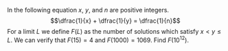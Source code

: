 In the following equation $x$, $y$, and $n$ are positive integers.
$$\dfrac{1}{x} + \dfrac{1}{y} = \dfrac{1}{n}$$
For a limit $L$ we define $F(L)$ as the number of solutions which satisfy $x \lt y \le L$.
We can verify that $F(15) = 4$ and $F(1000) = 1069$.
Find $F(10^{12})$.